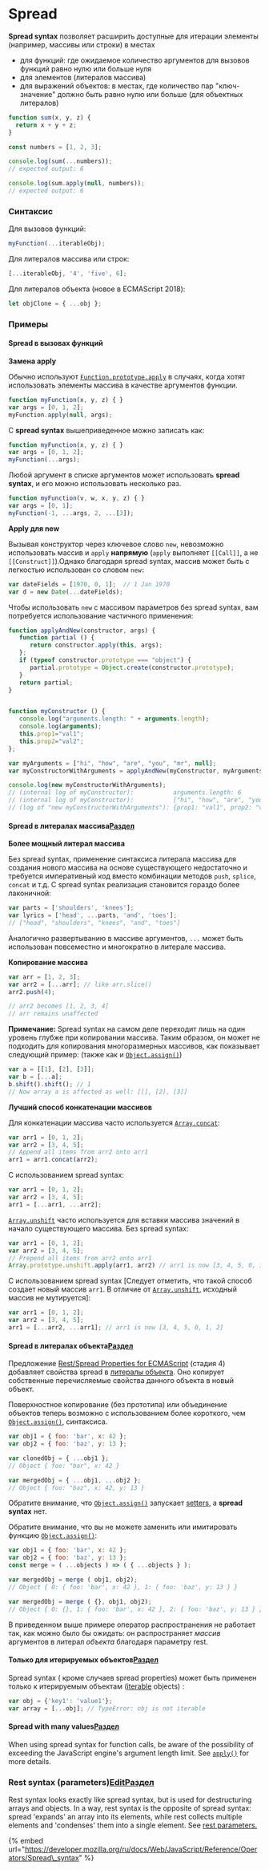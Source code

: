 # Spread

**Spread syntax** позволяет расширить доступные для итерации элементы \(например, массивы или строки\) в местах

* для функций: где ожидаемое количество аргументов для вызовов функций равно нулю или больше нуля
* для элементов \(литералов массива\)
* для выражений объектов: в местах, где количество пар "ключ-значение" должно быть равно нулю или больше \(для объектных литералов\)

```javascript
function sum(x, y, z) {
  return x + y + z;
}

const numbers = [1, 2, 3];

console.log(sum(...numbers));
// expected output: 6

console.log(sum.apply(null, numbers));
// expected output: 6

```

### Синтаксис <a id="&#x421;&#x438;&#x43D;&#x442;&#x430;&#x43A;&#x441;&#x438;&#x441;"></a>

Для вызовов функций:

```javascript
myFunction(...iterableObj);
```

Для литералов массива или строк:

```javascript
[...iterableObj, '4', 'five', 6];
```

Для литералов объекта \(новое в ECMAScript 2018\):

```javascript
let objClone = { ...obj };
```

### Примеры <a id="&#x41F;&#x440;&#x438;&#x43C;&#x435;&#x440;&#x44B;"></a>

#### Spread в вызовах функций <a id="Spread_&#x432;_&#x432;&#x44B;&#x437;&#x43E;&#x432;&#x430;&#x445;_&#x444;&#x443;&#x43D;&#x43A;&#x446;&#x438;&#x439;"></a>

**Замена apply**

Обычно используют [`Function.prototype.apply`](https://developer.mozilla.org/ru/docs/Web/JavaScript/Reference/Global_Objects/Function/apply) в случаях, когда хотят использовать элементы массива в качестве аргументов функции.

```javascript
function myFunction(x, y, z) { }
var args = [0, 1, 2];
myFunction.apply(null, args);
```

С **spread syntax** вышеприведенное можно записать как:

```javascript
function myFunction(x, y, z) { }
var args = [0, 1, 2];
myFunction(...args);
```

Любой аргумент в списке аргументов может использовать **spread syntax**, и его можно использовать несколько раз.

```javascript
function myFunction(v, w, x, y, z) { }
var args = [0, 1];
myFunction(-1, ...args, 2, ...[3]);
```

**Apply для new**

Вызывая конструктор через ключевое слово `new`, невозможно использовать массив и `apply` **напрямую** \(`apply` выполняет `[[Call]]`, а не `[[Construct]]`\).Однако благодаря spread syntax, массив может быть с легкостью использован со словом `new:`

```javascript
var dateFields = [1970, 0, 1];  // 1 Jan 1970
var d = new Date(...dateFields);
```

Чтобы использовать `new` с массивом параметров без spread syntax, вам потребуется использование частичного применения:

```javascript
function applyAndNew(constructor, args) {
   function partial () {
      return constructor.apply(this, args);
   };
   if (typeof constructor.prototype === "object") {
      partial.prototype = Object.create(constructor.prototype);
   }
   return partial;
}


function myConstructor () {
   console.log("arguments.length: " + arguments.length);
   console.log(arguments);
   this.prop1="val1";
   this.prop2="val2";
};

var myArguments = ["hi", "how", "are", "you", "mr", null];
var myConstructorWithArguments = applyAndNew(myConstructor, myArguments);

console.log(new myConstructorWithArguments);
// (internal log of myConstructor):           arguments.length: 6
// (internal log of myConstructor):           ["hi", "how", "are", "you", "mr", null]
// (log of "new myConstructorWithArguments"): {prop1: "val1", prop2: "val2"}
```

#### Spread в литералах массива[Раздел](https://developer.mozilla.org/ru/docs/Web/JavaScript/Reference/Operators/Spread_syntax#Spread_%D0%B2_%D0%BB%D0%B8%D1%82%D0%B5%D1%80%D0%B0%D0%BB%D0%B0%D1%85_%D0%BC%D0%B0%D1%81%D1%81%D0%B8%D0%B2%D0%B0) <a id="Spread_&#x432;_&#x43B;&#x438;&#x442;&#x435;&#x440;&#x430;&#x43B;&#x430;&#x445;_&#x43C;&#x430;&#x441;&#x441;&#x438;&#x432;&#x430;"></a>

**Более мощный литерал массива**

Без spread syntax, применение синтаксиса литерала массива для создания нового массива на основе существующего недостаточно и требуется императивный код вместо комбинации методов `push`, `splice`, `concat` и т.д. С spread syntax реализация становится гораздо более лаконичной:

```javascript
var parts = ['shoulders', 'knees']; 
var lyrics = ['head', ...parts, 'and', 'toes']; 
// ["head", "shoulders", "knees", "and", "toes"]
```

Аналогично развертыванию в массиве аргументов, `...` может быть использован повсеместно и многократно в литерале массива.

**Копирование массива**

```javascript
var arr = [1, 2, 3];
var arr2 = [...arr]; // like arr.slice()
arr2.push(4); 

// arr2 becomes [1, 2, 3, 4]
// arr remains unaffected
```

**Примечание:** Spread syntax на самом деле переходит лишь на один уровень глубже при копировании массива. Таким образом, он может не подходить для копирования многоразмерных массивов, как показывает следующий пример: \(также как и [`Object.assign()`](https://developer.mozilla.org/ru/docs/Web/JavaScript/Reference/Global_Objects/Object/assign)\)

```javascript
var a = [[1], [2], [3]];
var b = [...a];
b.shift().shift(); // 1
// Now array a is affected as well: [[], [2], [3]]
```

**Лучший способ конкатенации массивов**

Для конкатенации массива часто используется [`Array.concat`](https://developer.mozilla.org/ru/docs/Web/JavaScript/Reference/Global_Objects/Array/concat):

```javascript
var arr1 = [0, 1, 2];
var arr2 = [3, 4, 5];
// Append all items from arr2 onto arr1
arr1 = arr1.concat(arr2);
```

С использованием spread syntax:

```javascript
var arr1 = [0, 1, 2];
var arr2 = [3, 4, 5];
arr1 = [...arr1, ...arr2];
```

[`Array.unshift`](https://developer.mozilla.org/ru/docs/Web/JavaScript/Reference/Global_Objects/Array/unshift) часто используется для вставки массива значений в начало существующего массива. Без spread syntax:

```javascript
var arr1 = [0, 1, 2];
var arr2 = [3, 4, 5];
// Prepend all items from arr2 onto arr1
Array.prototype.unshift.apply(arr1, arr2) // arr1 is now [3, 4, 5, 0, 1, 2]
```

С использованием spread syntax \[Следует отметить, что такой способ создает новый массив `arr1`. В отличие от [`Array.unshift`](https://developer.mozilla.org/ru/docs/Web/JavaScript/Reference/Global_Objects/Array/unshift), исходный массив не мутируется\]:

```javascript
var arr1 = [0, 1, 2];
var arr2 = [3, 4, 5];
arr1 = [...arr2, ...arr1]; // arr1 is now [3, 4, 5, 0, 1, 2]
```

#### Spread в литералах объекта[Раздел](https://developer.mozilla.org/ru/docs/Web/JavaScript/Reference/Operators/Spread_syntax#Spread_%D0%B2_%D0%BB%D0%B8%D1%82%D0%B5%D1%80%D0%B0%D0%BB%D0%B0%D1%85_%D0%BE%D0%B1%D1%8A%D0%B5%D0%BA%D1%82%D0%B0) <a id="Spread_&#x432;_&#x43B;&#x438;&#x442;&#x435;&#x440;&#x430;&#x43B;&#x430;&#x445;_&#x43E;&#x431;&#x44A;&#x435;&#x43A;&#x442;&#x430;"></a>

Предложение [Rest/Spread Properties for ECMAScript](https://github.com/tc39/proposal-object-rest-spread) \(стадия 4\) добавляет свойства spread в [литералы объекта](https://developer.mozilla.org/ru/docs/Web/JavaScript/Reference/Operators/Object_initializer). Оно копирует собственные перечисляемые свойства данного объекта в новый объект.

Поверхностное копирование \(без прототипа\) или объединение объектов теперь возможно с использованием более короткого, чем [`Object.assign()`](https://developer.mozilla.org/ru/docs/Web/JavaScript/Reference/Global_Objects/Object/assign), синтаксиса.

```javascript
var obj1 = { foo: 'bar', x: 42 };
var obj2 = { foo: 'baz', y: 13 };

var clonedObj = { ...obj1 };
// Object { foo: "bar", x: 42 }

var mergedObj = { ...obj1, ...obj2 };
// Object { foo: "baz", x: 42, y: 13 }
```

Обратите внимание, что [`Object.assign()`](https://developer.mozilla.org/ru/docs/Web/JavaScript/Reference/Global_Objects/Object/assign) запускает [setters](https://developer.mozilla.org/en-US/docs/Web/JavaScript/Reference/Functions/set), а **spread syntax** нет.

Обратите внимание, что вы не можете заменить или имитировать функцию [`Object.assign()`](https://developer.mozilla.org/ru/docs/Web/JavaScript/Reference/Global_Objects/Object/assign):

```javascript
var obj1 = { foo: 'bar', x: 42 };
var obj2 = { foo: 'baz', y: 13 };
const merge = ( ...objects ) => ( { ...objects } );

var mergedObj = merge ( obj1, obj2);
// Object { 0: { foo: 'bar', x: 42 }, 1: { foo: 'baz', y: 13 } }

var mergedObj = merge ( {}, obj1, obj2);
// Object { 0: {}, 1: { foo: 'bar', x: 42 }, 2: { foo: 'baz', y: 13 } }
```

В приведенном выше примере оператор распространения не работает так, как можно было бы ожидать: он распространяет _массив_ аргументов в литерал _объекта_ благодаря параметру rest.

#### Только для итерируемых объектов[Раздел](https://developer.mozilla.org/ru/docs/Web/JavaScript/Reference/Operators/Spread_syntax#%D0%A2%D0%BE%D0%BB%D1%8C%D0%BA%D0%BE_%D0%B4%D0%BB%D1%8F_%D0%B8%D1%82%D0%B5%D1%80%D0%B8%D1%80%D1%83%D0%B5%D0%BC%D1%8B%D1%85_%D0%BE%D0%B1%D1%8A%D0%B5%D0%BA%D1%82%D0%BE%D0%B2) <a id="&#x422;&#x43E;&#x43B;&#x44C;&#x43A;&#x43E;_&#x434;&#x43B;&#x44F;_&#x438;&#x442;&#x435;&#x440;&#x438;&#x440;&#x443;&#x435;&#x43C;&#x44B;&#x445;_&#x43E;&#x431;&#x44A;&#x435;&#x43A;&#x442;&#x43E;&#x432;"></a>

Spread syntax \( кроме случаев spread properties\) может быть применен только к итерируемым объектам \([iterable](https://developer.mozilla.org/en-US/docs/Web/JavaScript/Reference/Global_Objects/Symbol/iterator) objects\) :

```javascript
var obj = {'key1': 'value1'};
var array = [...obj]; // TypeError: obj is not iterable
```

#### Spread with many values[Раздел](https://developer.mozilla.org/ru/docs/Web/JavaScript/Reference/Operators/Spread_syntax#Spread_with_many_values) <a id="Spread_with_many_values"></a>

When using spread syntax for function calls, be aware of the possibility of exceeding the JavaScript engine's argument length limit. See [`apply()`](https://developer.mozilla.org/en-US/docs/Web/JavaScript/Reference/Global_Objects/Function/apply) for more details.

### Rest syntax \(parameters\)[Edit](https://developer.mozilla.org/ru/docs/Web/JavaScript/Reference/Operators/Spread_syntax$edit#Rest_syntax_%28parameters%29)[Раздел](https://developer.mozilla.org/ru/docs/Web/JavaScript/Reference/Operators/Spread_syntax#Rest_syntax_%28parameters%29) <a id="Rest_syntax_(parameters)"></a>

Rest syntax looks exactly like spread syntax, but is used for destructuring arrays and objects. In a way, rest syntax is the opposite of spread syntax: spread 'expands' an array into its elements, while rest collects multiple elements and 'condenses' them into a single element. See [rest parameters.](https://developer.mozilla.org/en-US/docs/Web/JavaScript/Reference/Functions_and_function_scope/rest_parameters)  


{% embed url="https://developer.mozilla.org/ru/docs/Web/JavaScript/Reference/Operators/Spread\_syntax" %}



